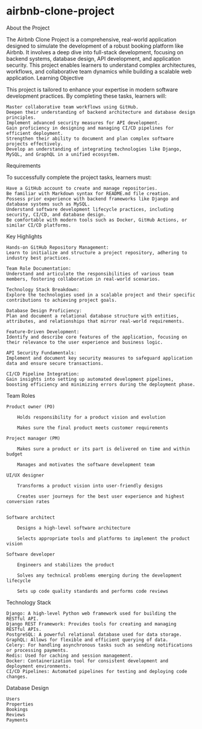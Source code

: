 # airbnb-clone-project

About the Project

The Airbnb Clone Project is a comprehensive, real-world application designed to simulate the development of a robust booking platform like Airbnb. It involves a deep dive into full-stack development, focusing on backend systems, database design, API development, and application security. This project enables learners to understand complex architectures, workflows, and collaborative team dynamics while building a scalable web application.
Learning Objective

This project is tailored to enhance your expertise in modern software development practices. By completing these tasks, learners will:

    Master collaborative team workflows using GitHub.
    Deepen their understanding of backend architecture and database design principles.
    Implement advanced security measures for API development.
    Gain proficiency in designing and managing CI/CD pipelines for efficient deployment.
    Strengthen their ability to document and plan complex software projects effectively.
    Develop an understanding of integrating technologies like Django, MySQL, and GraphQL in a unified ecosystem.

Requirements

To successfully complete the project tasks, learners must:

    Have a GitHub account to create and manage repositories.
    Be familiar with Markdown syntax for README.md file creation.
    Possess prior experience with backend frameworks like Django and database systems such as MySQL.
    Understand software development lifecycle practices, including security, CI/CD, and database design.
    Be comfortable with modern tools such as Docker, GitHub Actions, or similar CI/CD platforms.

Key Highlights

    Hands-on GitHub Repository Management:
    Learn to initialize and structure a project repository, adhering to industry best practices.

    Team Role Documentation:
    Understand and articulate the responsibilities of various team members, fostering collaboration in real-world scenarios.

    Technology Stack Breakdown:
    Explore the technologies used in a scalable project and their specific contributions to achieving project goals.

    Database Design Proficiency:
    Plan and document a relational database structure with entities, attributes, and relationships that mirror real-world requirements.

    Feature-Driven Development:
    Identify and describe core features of the application, focusing on their relevance to the user experience and business logic.

    API Security Fundamentals:
    Implement and document key security measures to safeguard application data and ensure secure transactions.

    CI/CD Pipeline Integration:
    Gain insights into setting up automated development pipelines, boosting efficiency and minimizing errors during the deployment phase.
Team Roles

    Product owner (PO)

        Holds responsibility for a product vision and evolution
    
        Makes sure the final product meets customer requirements

    Project manager (PM)

        Makes sure a product or its part is delivered on time and within budget
    
        Manages and motivates the software development team
    
    UI/UX designer

        Transforms a product vision into user-friendly designs
    
        Creates user journeys for the best user experience and highest conversion rates


    Software architect
    
        Designs a high-level software architecture
    
        Selects appropriate tools and platforms to implement the product vision

    Software developer

        Engineers and stabilizes the product
    
        Solves any technical problems emerging during the development lifecycle
    
        Sets up code quality standards and performs code reviews

Technology Stack
    
    Django: A high-level Python web framework used for building the RESTful API.
    Django REST Framework: Provides tools for creating and managing RESTful APIs.
    PostgreSQL: A powerful relational database used for data storage.
    GraphQL: Allows for flexible and efficient querying of data.
    Celery: For handling asynchronous tasks such as sending notifications or processing payments.
    Redis: Used for caching and session management.
    Docker: Containerization tool for consistent development and deployment environments.
    CI/CD Pipelines: Automated pipelines for testing and deploying code changes.

Database Design

    Users
    Properties
    Bookings
    Reviews
    Payments
